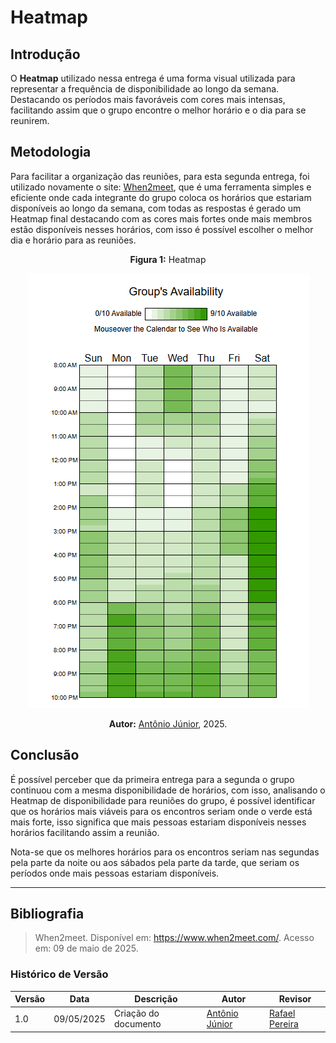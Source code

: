 # Heatmap

## Introdução

O **Heatmap** utilizado nessa entrega é uma forma visual utilizada para representar a frequência de disponibilidade ao longo da semana. Destacando os períodos mais favoráveis com cores mais intensas, facilitando assim que o grupo encontre o melhor horário e o dia para se reunirem.

## Metodologia

Para facilitar a organização das reuniões, para esta segunda entrega, foi utilizado novamente o site: [When2meet](https://www.when2meet.com/), que é uma ferramenta simples e eficiente onde cada integrante do grupo coloca os horários que estariam disponíveis ao longo da semana, com todas as respostas é gerado um Heatmap final destacando com as cores mais fortes onde mais membros estão disponíveis nesses horários, com isso é possível escolher o melhor dia e horário para as reuniões.

<center>

**Figura 1:** Heatmap

![Heatmap](assets/HMG7Entrega2.png)

**Autor:** [Antônio Júnior](https://github.com/antonioleaojr), 2025.

</center>

## Conclusão

É possível perceber que da primeira entrega para a segunda o grupo continuou com a mesma disponibilidade de horários, com isso, analisando o Heatmap de disponibilidade para reuniões do grupo, é possível identificar que os horários mais viáveis para os encontros seriam onde o verde está mais forte, isso significa que mais pessoas estariam disponíveis nesses horários facilitando assim a reunião.

Nota-se que os melhores horários para os encontros seriam nas segundas pela parte da noite ou aos sábados pela parte da tarde, que seriam os períodos onde mais pessoas estariam disponíveis.

---


## Bibliografia

> 
> When2meet. Disponível em: https://www.when2meet.com/. Acesso em: 09 de maio de 2025.  




### Histórico de Versão

| Versão | Data       | Descrição                                      | Autor               | Revisor            |
|--------|------------|------------------------------------------------|---------------------|--------------------|
| 1.0 | 09/05/2025 | Criação do documento | [Antônio Júnior](https://github.com/antonioleaojr)  | [Rafael Pereira](https://github.com/rafgpereira) |
